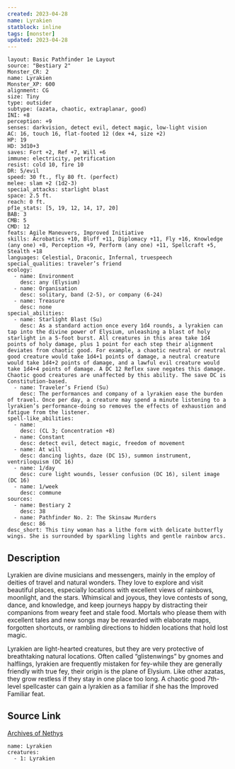 ```yaml
---
created: 2023-04-28
name: Lyrakien
statblock: inline
tags: [monster]
updated: 2023-04-28
---
```

```statblock
layout: Basic Pathfinder 1e Layout
source: "Bestiary 2"
Monster_CR: 2
name: Lyrakien
Monster_XP: 600
alignment: CG
size: Tiny
type: outsider
subtype: (azata, chaotic, extraplanar, good)
INI: +8
perception: +9
senses: darkvision, detect evil, detect magic, low-light vision
AC: 16, touch 16, flat-footed 12 (dex +4, size +2)
HP: 19
HD: 3d10+3
saves: Fort +2, Ref +7, Will +6
immune: electricity, petrification
resist: cold 10, fire 10
DR: 5/evil
speed: 30 ft., fly 80 ft. (perfect)
melee: slam +2 (1d2-3)
special_attacks: starlight blast
space: 2.5 ft.
reach: 0 ft.
pf1e_stats: [5, 19, 12, 14, 17, 20]
BAB: 3
CMB: 5
CMD: 12
feats: Agile Maneuvers, Improved Initiative
skills: Acrobatics +10, Bluff +11, Diplomacy +11, Fly +16, Knowledge (any one) +8, Perception +9, Perform (any one) +11, Spellcraft +5, Stealth +18
languages: Celestial, Draconic, Infernal, truespeech
special_qualities: traveler’s friend
ecology:
  - name: Environment
    desc: any (Elysium)
  - name: Organisation
    desc: solitary, band (2-5), or company (6-24)
  - name: Treasure
    desc: none
special_abilities:
  - name: Starlight Blast (Su)
    desc: As a standard action once every 1d4 rounds, a lyrakien can tap into the divine power of Elysium, unleashing a blast of holy starlight in a 5-foot burst. All creatures in this area take 1d4 points of holy damage, plus 1 point for each step their alignment deviates from chaotic good. For example, a chaotic neutral or neutral good creature would take 1d4+1 points of damage, a neutral creature would take 1d4+2 points of damage, and a lawful evil creature would take 1d4+4 points of damage. A DC 12 Reflex save negates this damage. Chaotic good creatures are unaffected by this ability. The save DC is Constitution-based.
  - name: Traveler’s Friend (Su)
    desc: The performances and company of a lyrakien ease the burden of travel. Once per day, a creature may spend a minute listening to a lyrakien’s performance-doing so removes the effects of exhaustion and fatigue from the listener.
spell-like_abilities:
  - name:
    desc: (CL 3; Concentration +8)
  - name: Constant
    desc: detect evil, detect magic, freedom of movement
  - name: At will
    desc: dancing lights, daze (DC 15), summon instrument, ventriloquism (DC 16)
  - name: 1/day
    desc: cure light wounds, lesser confusion (DC 16), silent image (DC 16)
  - name: 1/week
    desc: commune
sources:
  - name: Bestiary 2
    desc: 38
  - name: Pathfinder No. 2: The Skinsaw Murders
    desc: 86
desc_short: This tiny woman has a lithe form with delicate butterfly wings. She is surrounded by sparkling lights and gentle rainbow arcs. 
```
## Description
Lyrakien are divine musicians and messengers, mainly in the employ of deities of travel and natural wonders. They love to explore and visit beautiful places, especially locations with excellent views of rainbows, moonlight, and the stars. Whimsical and joyous, they love contests of song, dance, and knowledge, and keep journeys happy by distracting their companions from weary feet and stale food. Mortals who please them with excellent tales and new songs may be rewarded with elaborate maps, forgotten shortcuts, or rambling directions to hidden locations that hold lost magic. 

Lyrakien are light-hearted creatures, but they are very protective of breathtaking natural locations. Often called “glistenwings” by gnomes and halflings, lyrakien are frequently mistaken for fey-while they are generally friendly with true fey, their origin is the plane of Elysium. Like other azatas, they grow restless if they stay in one place too long. A chaotic good 7th-level spellcaster can gain a lyrakien as a familiar if she has the Improved Familiar feat.
## Source Link
[Archives of Nethys](https://aonprd.com/MonsterDisplay.aspx?ItemName=Lyrakien)
```encounter-table
name: Lyrakien
creatures:
  - 1: Lyrakien
```
